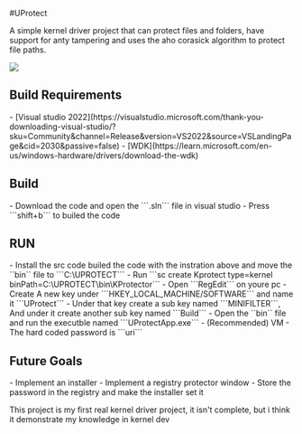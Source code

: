 #UProtect

A simple kernel driver project that can protect files and folders, 
have support for anty tampering and uses the 
aho corasick algorithm to protect file paths.

<Img src="UProtectExample.gif"/>

<h2>Build Requirements</h2>
- [Visual studio 2022](https://visualstudio.microsoft.com/thank-you-downloading-visual-studio/?sku=Community&channel=Release&version=VS2022&source=VSLandingPage&cid=2030&passive=false)
- [WDK](https://learn.microsoft.com/en-us/windows-hardware/drivers/download-the-wdk) 

<h2>Build</h2>
- Download the code and open the ```.sln``` file in visual studio
- Press ```shift+b``` to builed the code 

<h2>RUN</h2>
- Install the src code builed the code with the instration above and move the ``bin`` file to ```C:\UPROTECT``` 
- Run ```sc create Kprotect type=kernel binPath=C:\UPROTECT\bin\KProtector``` 
- Open ```RegEdit``` on youre pc 
- Create A new key under ```HKEY_LOCAL_MACHINE/SOFTWARE``` and name it ```UProtect```
- Under that key create a sub key named ```MINIFILTER```, And under it create another sub key named ```Build``` 
- Open the ``bin`` file and run the executble named ```UProtectApp.exe```
- (Recommended) VM
- The hard coded password is ```uri```

<h2>Future Goals</h2>
- Implement an installer
- Implement a registry protector window
- Store the password in the registry and make the installer set it

This project is my first real kernel driver project, it isn't complete, but i think it demonstrate my knowledge in kernel dev
